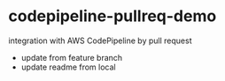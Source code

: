 # codepipeline-pullreq-demo
integration with AWS CodePipeline by pull request
- update from feature branch
- update readme from local
